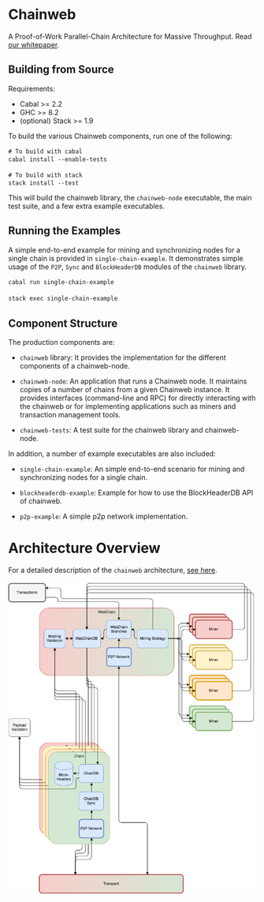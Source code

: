 # Chainweb

A Proof-of-Work Parallel-Chain Architecture for Massive Throughput.
Read [our whitepaper](http://kadena.io/docs/chainweb-v15.pdf).

## Building from Source

Requirements:

- Cabal >= 2.2
- GHC >= 8.2
- (optional) Stack >= 1.9

To build the various Chainweb components, run one of the following:

```
# To build with cabal
cabal install --enable-tests

# To build with stack
stack install --test
```

This will build the chainweb library, the `chainweb-node` executable, the main
test suite, and a few extra example executables.

## Running the Examples

A simple end-to-end example for mining and synchronizing nodes for a single
chain is provided in `single-chain-example`. It demonstrates simple usage of the
`P2P`, `Sync` and `BlockHeaderDB` modules of the `chainweb` library.

```bash
cabal run single-chain-example

stack exec single-chain-example
```

## Component Structure

The production components are:

*   `chainweb` library: It provides the implementation for the different
    components of a chainweb-node.

*   `chainweb-node`: An application that runs a Chainweb node. It maintains copies
    of a number of chains from a given Chainweb instance. It provides interfaces
    (command-line and RPC) for directly interacting with the chainweb or for
    implementing applications such as miners and transaction management tools.

*   `chainweb-tests`: A test suite for the chainweb library and chainweb-node.

In addition, a number of example executables are also included:

*   `single-chain-example`: An simple end-to-end scenario for mining
    and synchronizing nodes for a single chain.

*   `blockheaderdb-example`: Example for how to use the BlockHeaderDB API of chainweb.

*   `p2p-example`: A simple p2p network implementation.

# Architecture Overview

For a detailed description of the `chainweb` architecture,
[see here](docs/Architecture.md).

![Architecture Overview](docs/Overview.png)
